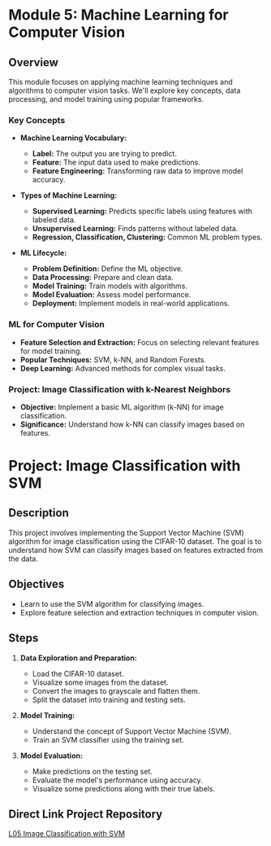 # Module 5: Machine Learning for Computer Vision

## Overview

This module focuses on applying machine learning techniques and algorithms to computer vision tasks. We'll explore key concepts, data processing, and model training using popular frameworks.

### Key Concepts

- **Machine Learning Vocabulary:**
  - **Label:** The output you are trying to predict.
  - **Feature:** The input data used to make predictions.
  - **Feature Engineering:** Transforming raw data to improve model accuracy.

- **Types of Machine Learning:**
  - **Supervised Learning:** Predicts specific labels using features with labeled data.
  - **Unsupervised Learning:** Finds patterns without labeled data.
  - **Regression, Classification, Clustering:** Common ML problem types.

- **ML Lifecycle:**
  - **Problem Definition:** Define the ML objective.
  - **Data Processing:** Prepare and clean data.
  - **Model Training:** Train models with algorithms.
  - **Model Evaluation:** Assess model performance.
  - **Deployment:** Implement models in real-world applications.

### ML for Computer Vision

- **Feature Selection and Extraction:** Focus on selecting relevant features for model training.
- **Popular Techniques:** SVM, k-NN, and Random Forests.
- **Deep Learning:** Advanced methods for complex visual tasks.

### Project: Image Classification with k-Nearest Neighbors

- **Objective:** Implement a basic ML algorithm (k-NN) for image classification.
- **Significance:** Understand how k-NN can classify images based on features.


# Project: Image Classification with SVM

## Description

This project involves implementing the Support Vector Machine (SVM) algorithm for image classification using the CIFAR-10 dataset. The goal is to understand how SVM can classify images based on features extracted from the data.

## Objectives

- Learn to use the SVM algorithm for classifying images.
- Explore feature selection and extraction techniques in computer vision.

## Steps

1. **Data Exploration and Preparation:**
   - Load the CIFAR-10 dataset.
   - Visualize some images from the dataset.
   - Convert the images to grayscale and flatten them.
   - Split the dataset into training and testing sets.

2. **Model Training:**
   - Understand the concept of Support Vector Machine (SVM).
   - Train an SVM classifier using the training set.

3. **Model Evaluation:**
   - Make predictions on the testing set.
   - Evaluate the model's performance using accuracy.
   - Visualize some predictions along with their true labels.

## Direct Link Project Repository

[L05 Image Classification with SVM](https://github.com/quyendinh096/Computer-Vision-Portfolio/blob/15776add43e8cc75c91833b78371db890c332b34/Module5_Machine_Learning_for_CV/L05_QuyenDinh_ITAI_1378.docx)


